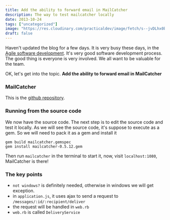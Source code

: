 ```yaml
---
title: Add the ability to forward email in MailCatcher
description: The way to test mailcatcher locally
date: 2013-10-24
tags: ["uncategorized"]
image: "https://res.cloudinary.com/practicaldev/image/fetch/s--jvDLhx0b--/c_imagga_scale,f_auto,fl_progressive,h_420,q_auto,w_1000/https://dev-to-uploads.s3.amazonaws.com/i/cpcr5w0kgl6j94tss7n9.png"
draft: false
---
```


Haven't updated the blog for a few days. It is very busy these days, in the [Agile software development](http://en.wikipedia.org/wiki/Agile_software_development). It's very good software development process. The good thing is everyone is very involved. We all want to be valuable for the team.

OK, let's get into the topic. **Add the ability to forward email in MailCatcher**

### MailCatcher
This is the [github repository](https://github.com/sj26/mailcatcher).

### Running from the source code
We now have the source code. The next step is to edit the source code and test it locally. As we will see the source code, it's suppose to execute as a gem. So we will need to pack it as a gem and install it

```
gem build mailcatcher.gemspec
gem install mailcatcher-0.5.12.gem
```

Then run `mailcatcher` in the terminal to start it, now, visit `localhost:1080`, MailCatcher is there!

### The key points
- `not windows?` is definitely needed, otherwise in windows we will get exception.
- in `application.js`, it uses ajax to send a request to `/messages/:id/:recipient/deliver`
- the request will be handled in `web.rb`
- `web.rb` is called `DeliveryService`